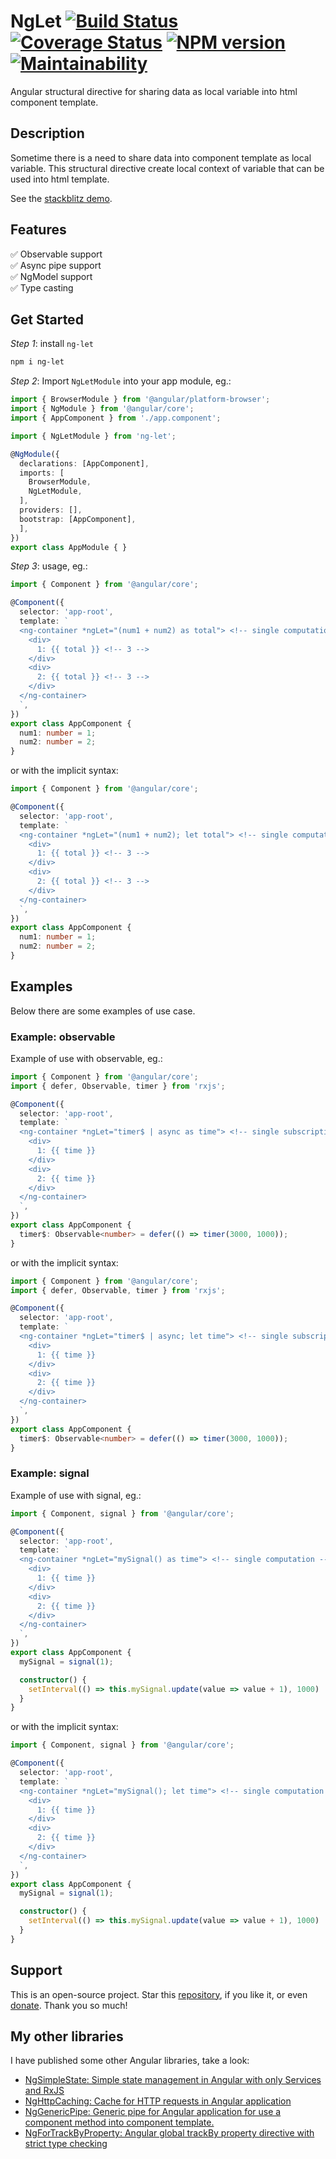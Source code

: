 # NgLet [![Build Status](https://app.travis-ci.com/nigrosimone/ng-let.svg?branch=main)](https://app.travis-ci.com/nigrosimone/ng-let) [![Coverage Status](https://coveralls.io/repos/github/nigrosimone/ng-let/badge.svg?branch=main)](https://coveralls.io/github/nigrosimone/ng-let?branch=main) [![NPM version](https://img.shields.io/npm/v/ng-let.svg)](https://www.npmjs.com/package/ng-let) [![Maintainability](https://api.codeclimate.com/v1/badges/de3eb5e33fa6f4359721/maintainability)](https://codeclimate.com/github/nigrosimone/ng-let/maintainability)

Angular structural directive for sharing data as local variable into html component template.

## Description

Sometime there is a need to share data into component template as local variable. 
This structural directive create local context of variable that can be used into html template.

See the [stackblitz demo](https://stackblitz.com/edit/demo-ng-let?file=src%2Fapp%2Fapp.component.ts).

## Features

✅ Observable support<br>
✅ Async pipe support<br>
✅ NgModel support<br>
✅ Type casting<br>

## Get Started

*Step 1*: install `ng-let`

```bash
npm i ng-let
```

*Step 2*: Import `NgLetModule` into your app module, eg.:

```ts
import { BrowserModule } from '@angular/platform-browser';
import { NgModule } from '@angular/core';
import { AppComponent } from './app.component';

import { NgLetModule } from 'ng-let';

@NgModule({
  declarations: [AppComponent],
  imports: [
    BrowserModule,
    NgLetModule,
  ],
  providers: [],
  bootstrap: [AppComponent],
  ],
})
export class AppModule { }
```

*Step 3*: usage, eg.:

```ts
import { Component } from '@angular/core';

@Component({
  selector: 'app-root',
  template: `
  <ng-container *ngLet="(num1 + num2) as total"> <!-- single computation -->
    <div>
      1: {{ total }} <!-- 3 -->
    </div>
    <div>
      2: {{ total }} <!-- 3 -->
    </div>
  </ng-container> 
  `,
})
export class AppComponent {
  num1: number = 1;
  num2: number = 2;
}
```

or with the implicit syntax:

```ts
import { Component } from '@angular/core';

@Component({
  selector: 'app-root',
  template: `
  <ng-container *ngLet="(num1 + num2); let total"> <!-- single computation -->
    <div>
      1: {{ total }} <!-- 3 -->
    </div>
    <div>
      2: {{ total }} <!-- 3 -->
    </div>
  </ng-container> 
  `,
})
export class AppComponent {
  num1: number = 1;
  num2: number = 2;
}
```

## Examples

Below there are some examples of use case.

### Example: observable

Example of use with observable, eg.:

```ts
import { Component } from '@angular/core';
import { defer, Observable, timer } from 'rxjs';

@Component({
  selector: 'app-root',
  template: `
  <ng-container *ngLet="timer$ | async as time"> <!-- single subscription -->
    <div>
      1: {{ time }}
    </div>
    <div>
      2: {{ time }}
    </div>
  </ng-container>
  `,
})
export class AppComponent {
  timer$: Observable<number> = defer(() => timer(3000, 1000));
}
```

or with the implicit syntax:

```ts
import { Component } from '@angular/core';
import { defer, Observable, timer } from 'rxjs';

@Component({
  selector: 'app-root',
  template: `
  <ng-container *ngLet="timer$ | async; let time"> <!-- single subscription -->
    <div>
      1: {{ time }}
    </div>
    <div>
      2: {{ time }}
    </div>
  </ng-container>
  `,
})
export class AppComponent {
  timer$: Observable<number> = defer(() => timer(3000, 1000));
}
```

### Example: signal

Example of use with signal, eg.:

```ts
import { Component, signal } from '@angular/core';

@Component({
  selector: 'app-root',
  template: `
  <ng-container *ngLet="mySignal() as time"> <!-- single computation -->
    <div>
      1: {{ time }}
    </div>
    <div>
      2: {{ time }}
    </div>
  </ng-container>
  `,
})
export class AppComponent {
  mySignal = signal(1);

  constructor() {
    setInterval(() => this.mySignal.update(value => value + 1), 1000)
  }
}
```

or with the implicit syntax:

```ts
import { Component, signal } from '@angular/core';

@Component({
  selector: 'app-root',
  template: `
  <ng-container *ngLet="mySignal(); let time"> <!-- single computation -->
    <div>
      1: {{ time }}
    </div>
    <div>
      2: {{ time }}
    </div>
  </ng-container>
  `,
})
export class AppComponent {
  mySignal = signal(1);

  constructor() {
    setInterval(() => this.mySignal.update(value => value + 1), 1000)
  }
}
```

## Support

This is an open-source project. Star this [repository](https://github.com/nigrosimone/ng-let), if you like it, or even [donate](https://www.paypal.com/paypalme/snwp). Thank you so much! 

## My other libraries

I have published some other Angular libraries, take a look:

 - [NgSimpleState: Simple state management in Angular with only Services and RxJS](https://www.npmjs.com/package/ng-simple-state)
 - [NgHttpCaching: Cache for HTTP requests in Angular application](https://www.npmjs.com/package/ng-http-caching)
 - [NgGenericPipe: Generic pipe for Angular application for use a component method into component template.](https://www.npmjs.com/package/ng-generic-pipe)
 - [NgForTrackByProperty: Angular global trackBy property directive with strict type checking](https://www.npmjs.com/package/ng-for-track-by-property)
